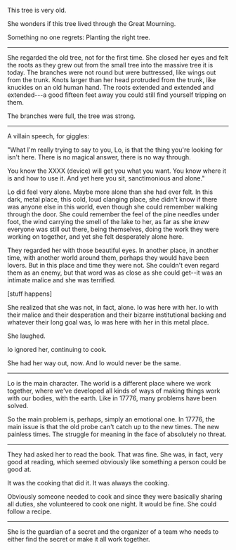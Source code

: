 This tree is very old. 

She wonders if this tree lived through the Great Mourning. 

Something no one regrets: Planting the right tree. 

---

She regarded the old tree, not for the first time.  She closed her eyes and felt the roots as they grew out from the small tree into the massive tree it is today.  The branches were not round but were buttressed, like wings out from the trunk.  Knots larger than her head protruded from the trunk, like knuckles on an old human hand.  The roots extended and extended and extended---a  good fifteen feet away you could still find yourself tripping on them. 

The branches were full, the tree was strong. 

---

A villain speech, for giggles: 

"What I'm really trying to say to you, Lo, is that the thing you're looking for isn't here.  There is no magical answer, there is no way through.  

You know the XXXX (device) will get you what you want.  You know where it is and how to use it.  And yet here you sit, sanctimonious and alone."

Lo did feel very alone.  Maybe more alone than she had ever felt.  In this dark, metal place, this cold, loud clanging place, she didn't know if there was anyone else in this world, even though she could remember walking through the door. She could remember the feel of the pine needles under foot, the wind carrying the smell of the lake to her, as far as she *knew* everyone was still out there, being themselves, doing the work they were working on together, and yet she felt desperately alone here. 

They regarded her with those beautiful eyes.  In another place, in another time, with another world around them, perhaps they would have been lovers. But in this place and time they were not.  She couldn't even regard them as an enemy, but that word was as close as she could get--it was an intimate malice and she was terrified.


[stuff happens]

She realized that she was not, in fact, alone. Io was here with her.  Io with their malice and their desperation and their bizarre institutional backing and whatever their long goal was, Io was here with her in this metal place.

She laughed. 

Io ignored her, continuing to cook. 

She had her way out, now.  And Io would never be the same. 

---

Lo is the main character.  The world is a different place where we work together, where we've developed all kinds of ways of making things work with our bodies, with the earth.  Like in 17776, many problems have been solved. 

So the main problem is, perhaps, simply an emotional one.  In 17776, the main issue is that the old probe can't catch up to the new times.  The new painless times. The struggle for meaning in the face of absolutely no threat.


----

They had asked her to read the book.  That was fine.  She was, in fact, very good at reading, which seemed obviously like something a person could be good at.  

It was the cooking that did it.  It was always the cooking.

Obviously someone needed to cook and since they were basically sharing all duties, she volunteered to cook one night.  It would be fine.  She could follow a recipe. 

---

She is the guardian of a secret and the organizer of a team who needs to either find the secret or make it all work together.  

